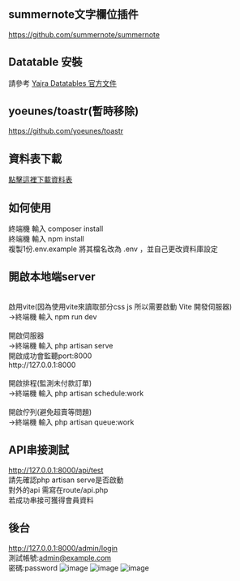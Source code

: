 ## summernote文字欄位插件
https://github.com/summernote/summernote

## Datatable 安裝

請參考 [Yajra Datatables 官方文件](https://yajrabox.com/docs/laravel-datatables/master/quick-starter)
## yoeunes/toastr(暫時移除)
https://github.com/yoeunes/toastr

## 資料表下載

[點擊這裡下載資料表](https://drive.google.com/file/d/1ngB5VWBfAEpDPLnXOOBvRZTpqDwqC-R1/view?usp=sharing)

## 如何使用
終端機 輸入
composer install
</br>
終端機 輸入
npm install
</br>
複製1份.env.example 將其檔名改為 .env ，並自己更改資料庫設定
</br>


## 開啟本地端server
</br>
啟用vite(因為使用vite來讀取部分css js 所以需要啟動 Vite 開發伺服器)
</br>
->終端機 輸入 npm run dev
</br>
</br>
開啟伺服器
</br>
->終端機 輸入 php artisan serve
</br>
開啟成功會監聽port:8000
</br>
http://127.0.0.1:8000
</br>
</br>
開啟排程(監測未付款訂單)
</br>
->終端機 輸入 php artisan schedule:work
</br>
</br>
開啟佇列(避免超賣等問題)
</br>
->終端機 輸入 php artisan queue:work


## API串接測試
http://127.0.0.1:8000/api/test
</br>請先確認php artisan serve是否啟動
</br>對外的api 需寫在route/api.php
</br>若成功串接可獲得會員資料

## 後台
http://127.0.0.1:8000/admin/login
</br>
測試帳號:admin@example.com
</br>
密碼:password
![image](https://github.com/user-attachments/assets/5071c0ca-49d0-412b-a99b-ce5310a66efc)
![image](https://github.com/user-attachments/assets/8239b8c5-81fc-46d2-b878-0ab9a417212d)
![image](https://github.com/user-attachments/assets/034e821d-9689-4149-bba7-6dfacf460e92)

